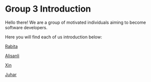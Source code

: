 # Group 3 Introduction

Hello there! We are a group of motivated individuals aiming to become software
developers.

Here you will find each of us introduction below:

[Rabita](group3/rabita/rabita.md)

[Alisanli]()

[Xin](group3/xin/xin.md)

[Juhar]()
